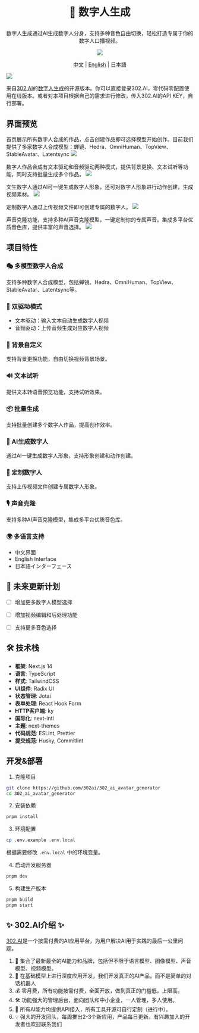 # <p align="center"> 🤖 数字人生成</p>

<p align="center">数字人生成通过AI生成数字人分身，支持多种音色自由切换，轻松打造专属于你的数字人口播视频。</p>

<p align="center"><a href="https://302.ai/product/detail/2151" target="blank"><img src="https://file.302.ai/gpt/imgs/github/20250102/72a57c4263944b73bf521830878ae39a.png" /></a></p >

<p align="center"><a href="README_zh.md">中文</a> | <a href="README.md">English</a> | <a href="README_ja.md">日本語</a></p>

![](docs/302_AI_Avatar_Generator.png)

来自[302.AI](https://302.ai)的[数字人生成](https://302.ai/product/detail/2151)的开源版本。你可以直接登录302.AI，零代码零配置使用在线版本。或者对本项目根据自己的需求进行修改，传入302.AI的API KEY，自行部署。

## 界面预览
首页展示所有数字人合成的作品，点击创建作品即可选择模型开始创作。目前我们提供了多家数字人合成模型：蝉镜、Hedra、OmniHuman、TopView、StableAvatar、Latentsync
![](docs/302_AI_Avatar_Generator_screenshot_01.png)

数字人作品合成有文本驱动和音频驱动两种模式，提供背景更换、文本试听等功能，同时支持批量生成多个作品。
![](docs/302_AI_Avatar_Generator_screenshot_02.png)           

文生数字人通过AI可一键生成数字人形象，还可对数字人形象进行动作创建，生成视频素材。
![](docs/302_AI_Avatar_Generator_screenshot_03.png)        

定制数字人通过上传视频文件即可创建专属的数字人。
![](docs/302_AI_Avatar_Generator_screenshot_04.png)    

声音克隆功能，支持多种AI声音克隆模型，一键定制你的专属声音。集成多平台优质音色库，提供丰富的声音选择。
![](docs/302_AI_Avatar_Generator_screenshot_05.png)    
 
 
## 项目特性
### 🎭 多模型数字人合成
支持多种数字人合成模型，包括蝉镜、Hedra、OmniHuman、TopView、StableAvatar、Latentsync等。
### 🎥 双驱动模式
- 文本驱动：输入文本自动生成数字人视频
- 音频驱动：上传音频生成对应数字人视频
### 🎨 背景自定义
支持背景更换功能，自由切换视频背景场景。
### 🔊 文本试听
提供文本转语音预览功能，支持试听效果。
### 📦 批量生成
支持批量创建多个数字人作品，提高创作效率。
### 🤖 AI生成数字人
通过AI一键生成数字人形象，支持形象创建和动作创建。
### 👤 定制数字人
支持上传视频文件创建专属数字人形象。
### 🎙️ 声音克隆
支持多种AI声音克隆模型，集成多平台优质音色库。
### 🌍 多语言支持
  - 中文界面
  - English Interface
  - 日本語インターフェース


## 🚩 未来更新计划
- [ ] 增加更多数字人模型选择
- [ ] 增加视频编辑和后处理功能
- [ ] 支持更多音色选择


## 🛠️ 技术栈

- **框架**: Next.js 14
- **语言**: TypeScript
- **样式**: TailwindCSS
- **UI组件**: Radix UI
- **状态管理**: Jotai
- **表单处理**: React Hook Form
- **HTTP客户端**: ky
- **国际化**: next-intl
- **主题**: next-themes
- **代码规范**: ESLint, Prettier
- **提交规范**: Husky, Commitlint

## 开发&部署
1. 克隆项目
```bash
git clone https://github.com/302ai/302_ai_avatar_generator
cd 302_ai_avatar_generator
```

2. 安装依赖
```bash
pnpm install
```

3. 环境配置
```bash
cp .env.example .env.local
```
根据需要修改 `.env.local` 中的环境变量。

4. 启动开发服务器
```bash
pnpm dev
```

5. 构建生产版本
```bash
pnpm build
pnpm start
```

## ✨ 302.AI介绍 ✨
[302.AI](https://302.ai)是一个按需付费的AI应用平台，为用户解决AI用于实践的最后一公里问题。
1. 🧠 集合了最新最全的AI能力和品牌，包括但不限于语言模型、图像模型、声音模型、视频模型。
2. 🚀 在基础模型上进行深度应用开发，我们开发真正的AI产品，而不是简单的对话机器人
3. 💰 零月费，所有功能按需付费，全面开放，做到真正的门槛低，上限高。
4. 🛠 功能强大的管理后台，面向团队和中小企业，一人管理，多人使用。
5. 🔗 所有AI能力均提供API接入，所有工具开源可自行定制（进行中）。
6. 💡 强大的开发团队，每周推出2-3个新应用，产品每日更新。有兴趣加入的开发者也欢迎联系我们
